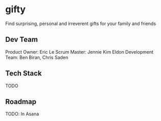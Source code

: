 # gifty
Find surprising, personal and irreverent gifts for your family and friends

## Dev Team 
Product Owner: Eric Le
Scrum Master: Jennie Kim Eldon
Development Team: Ben Biran, Chris Saden

## Tech Stack
TODO

## Roadmap 
TODO: In Asana 


